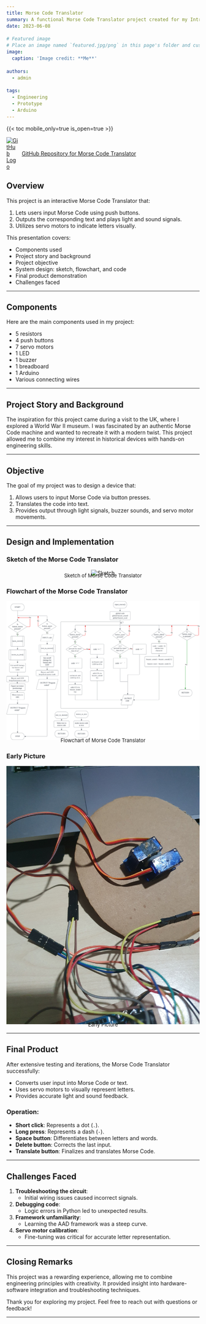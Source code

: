 ```yaml
---
title: Morse Code Translator
summary: A functional Morse Code Translator project created for my Intro to Engineering presentation, using Arduino and Python.  
date: 2023-06-08

# Featured image
# Place an image named `featured.jpg/png` in this page's folder and customize its options here.
image:
  caption: 'Image credit: **Me**'

authors:
  - admin

tags:
  - Engineering  
  - Prototype  
  - Arduino  
---
```


{{< toc mobile_only=true is_open=true >}}  

<a href="https://github.com/Cayden2606/Morse-Code-Translator" style="display: flex; align-items: center;" target="_blank">
  <img src="https://github.githubassets.com/images/modules/logos_page/GitHub-Mark.png" alt="GitHub Logo" style="width: 30px; margin-right: 10px;">
  GitHub Repository for Morse Code Translator
</a>

## Overview

This project is an interactive Morse Code Translator that:
1. Lets users input Morse Code using push buttons.
2. Outputs the corresponding text and plays light and sound signals.
3. Utilizes servo motors to indicate letters visually.

This presentation covers:
- Components used
- Project story and background
- Project objective
- System design: sketch, flowchart, and code
- Final product demonstration
- Challenges faced

---

## Components

Here are the main components used in my project:
- 5 resistors
- 4 push buttons
- 7 servo motors
- 1 LED
- 1 buzzer
- 1 breadboard
- 1 Arduino
- Various connecting wires

---

## Project Story and Background

The inspiration for this project came during a visit to the UK, where I explored a World War II museum. I was fascinated by an authentic Morse Code machine and wanted to recreate it with a modern twist. This project allowed me to combine my interest in historical devices with hands-on engineering skills.

---

## Objective

The goal of my project was to design a device that:
1. Allows users to input Morse Code via button presses.
2. Translates the code into text.
3. Provides output through light signals, buzzer sounds, and servo motor movements.

---

## Design and Implementation

### Sketch of the Morse Code Translator
<div style="text-align: center;">
  <img src="Media/Arduino.png" alt="Sketch" style="max-width: 100%; height: auto;">
</div>
<div style="font-size: small; margin-top: -10px; text-align: center;">Sketch of Morse Code Translator</div>

### Flowchart of the Morse Code Translator
<div style="text-align: center;">
  <img src="Media/flowchartMCT.svg" alt="Flowchart Diagram" style="max-width: 100%; height: auto;">
</div>
<div style="font-size: small; margin-top: -10px; text-align: center;">Flowchart of Morse Code Translator</div>

### Early Picture
<div style="text-align: center;">
  <img src="Media/Planning.jpg" alt="Early pic" style="max-width: 100%; height: auto;">
</div>
<div style="font-size: small; margin-top: -10px; text-align: center;">Early Picture</div>
<hr>

## Final Product

After extensive testing and iterations, the Morse Code Translator successfully:
- Converts user input into Morse Code or text.
- Uses servo motors to visually represent letters.
- Provides accurate light and sound feedback.

### Operation:
- **Short click**: Represents a dot (`.`).
- **Long press**: Represents a dash (`-`).
- **Space button**: Differentiates between letters and words.
- **Delete button**: Corrects the last input.
- **Translate button**: Finalizes and translates Morse Code.

---

## Challenges Faced

1. **Troubleshooting the circuit**:
   - Initial wiring issues caused incorrect signals.
2. **Debugging code**:
   - Logic errors in Python led to unexpected results.
3. **Framework unfamiliarity**:
   - Learning the AAD framework was a steep curve.
4. **Servo motor calibration**:
   - Fine-tuning was critical for accurate letter representation.

---

## Closing Remarks

This project was a rewarding experience, allowing me to combine engineering principles with creativity. It provided insight into hardware-software integration and troubleshooting techniques.

Thank you for exploring my project. Feel free to reach out with questions or feedback!

---
